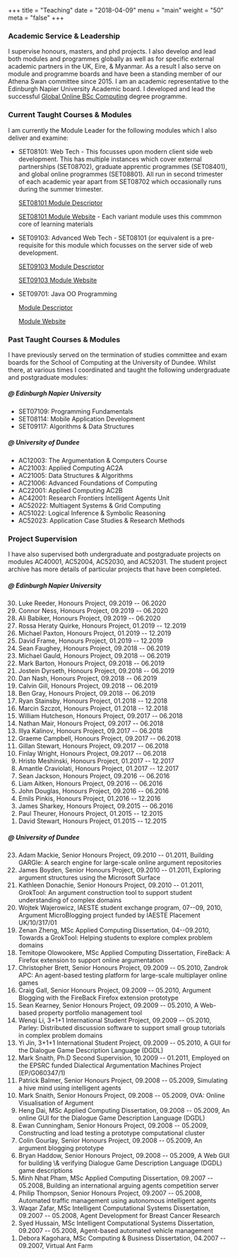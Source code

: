 +++
title = "Teaching"
date = "2018-04-09"
menu = "main"
weight = "50"
meta = "false"
+++

### Academic Service & Leadership

I supervise honours, masters, and phd projects. I also develop and lead both modules and programmes globally as well as for specific external academic partners in the UK, Eire, & Myanmar. As a result I also serve on module and programme boards and have been a standing member of our Athena Swan committee since 2015. I am an academic representative to the Edinburgh Napier University Academic board. I developed and lead the successful [Global Online BSc Computing](https://www.napier.ac.uk/courses/bsc-bsc-computing-global-online-topup-ft-undergraduate-online-learning) degree programme.


### Current Taught Courses & Modules

I am currently the Module Leader for the following modules which I also deliver and examine:

* SET08101: Web Tech - This focusses upon modern client side web development. This has multiple instances which cover external partnerships (SET08702), graduate apprentic programmes (SET08401), and global online programmes (SET08801). All run in second trimester of each academic year apart from SET08702 which occasionally runs during the summer trimester. 

    [SET08101 Module Descriptor](https://www.modules.napier.ac.uk/module.aspx?ID=SET08101)

    [SET08101 Module Website](https://github.com/siwells/webtech) - Each variant module uses this commmon core of learning materials

* SET09103: Advanced Web Tech - SET08101 (or equivalent is a pre-requisite for this module which focusses on the server side of web development.

    [SET09103 Module Descriptor](https://www.modules.napier.ac.uk/module.aspx?ID=SET09103)
    
    [SET09103 Module Website](https://github.com/siwells/advanced-webtech)
    
* SET09701: Java OO Programming

    [Module Descriptor](https://www.modules.napier.ac.uk/module.aspx?ID=SET09701)
    
    [Module Website](https://github.com/siwells/java)



### Past Taught Courses & Modules

I have previously served on the termination of studies committee and exam boards for the School of Computing at the University of Dundee. Whilst there, at various times I coordinated and taught the following undergraduate and postgraduate modules:


##### @ Edinburgh Napier University

* SET07109: Programming Fundamentals
* SET08114: Mobile Application Development
* SET09117: Algorithms & Data Structures

##### @ University of Dundee

* AC12003: The Argumentation &amp; Computers Course
* AC21003: Applied Computing AC2A
* AC21005: Data Structures &amp; Algorithms
* AC21006: Advanced Foundations of Computing
* AC22001: Applied Computing AC2B 
* AC42001: Research Frontiers Intelligent Agents Unit
* AC52022: Multiagent Systems &amp; Grid Computing
* AC51022: Logical Inference &amp; Symbolic Reasoning 
* AC52023: Application Case Studies &amp; Research Methods

        
### Project Supervision

I have also supervised both undergraduate and postgraduate projects on modules AC40001, AC52004, AC52030, and AC52031. The student project archive has more details of particular projects that have been completed.


##### @ Edinburgh Napier University

<ol reversed>
<li>Luke Reeder, Honours Project, 09.2019 -- 06.2020</li>
<li>Connor Ness, Honours Project, 09.2019 -- 06.2020</li>
<li>Ali Babiker, Honours Project, 09.2019 -- 06.2020</li>
<li>Rossa Heraty Quirke, Honours Project, 01.2019 -- 12.2019</li>
<li>Michael Paxton, Honours Project, 01.2019 -- 12.2019</li>
<li>David Frame, Honours Project, 01.2019 -- 12.2019</li>
<li>Sean Faughey, Honours Project, 09.2018 -- 06.2019</li>
<li>Michael Gauld, Honours Project, 09.2018 -- 06.2019</li>
<li>Mark Barton, Honours Project, 09.2018 -- 06.2019</li>
<li>Jostein Dyrseth, Honours Project, 09.2018 -- 06.2019</li>
<li>Dan Nash, Honours Project, 09.2018 -- 06.2019</li>
<li>Calvin Gill, Honours Project, 09.2018 -- 06.2019</li>
<li>Ben Gray, Honours Project, 09.2018 -- 06.2019</li>
<li>Ryan Stainsby, Honours Project, 01.2018 -- 12.2018</li>
<li>Marcin Szczot, Honours Project, 01.2018 -- 12.2018</li>
<li>William Hutcheson, Honours Project, 09.2017 -- 06.2018</li>
<li>Nathan Mair, Honours Project, 09.2017 -- 06.2018</li>
<li>Illya Kalinov, Honours Project, 09.2017 -- 06.2018</li>
<li>Graeme Campbell, Honours Project, 09.2017 -- 06.2018</li>
<li>Gillan Stewart, Honours Project, 09.2017 -- 06.2018</li>
<li>Finlay Wright, Honours Project, 09.2017 -- 06.2018</li>
<li>Hristo Meshinski, Honours Project, 01.2017 -- 12.2017</li>
<li>Amantle Craviolati, Honours Project, 01.2017 -- 12.2017</li>
<li>Sean Jackson, Honours Project, 09.2016 -- 06.2016</li>
<li>Liam Aitken, Honours Project, 09.2016 -- 06.2016</li>
<li>John Douglas, Honours Project, 09.2016 -- 06.2016</li>
<li>Emils Pinkis, Honours Project, 01.2016 -- 12.2016</li>
<li>James Sharkey, Honours Project, 09.2015 -- 06.2016</li>
<li>Paul Theurer, Honours Project, 01.2015 -- 12.2015</li>
<li>David Stewart, Honours Project, 01.2015 -- 12.2015</li>
</ol>

##### @ University of Dundee

<ol reversed>
<li> Adam Mackie, Senior Honours Project, 09.2010 -- 01.2011, Building GARGle: A search engine for large-scale online argument repositories</li>
<li> James Boyden, Senior Honours Project, 09.2010 -- 01.2011, Exploring argument structures using the Microsoft Surface</li>
<li> Kathleen Donachie, Senior Honours Project, 09.2010 -- 01.2011, GrokTool: An argument construction tool to support student understanding of complex domains</li>
<li> Wojtek Wajerowicz, IAESTE student exchange program, 07--09, 2010, Argument MicroBlogging project funded by IAESTE Placement UK/10/317/01</li>
<li> Zenan Zheng, MSc Applied Computing Dissertation, 04--09.2010, Towards a GrokTool: Helping students to explore complex problem domains</li>
<li> Temitope Olowookere, MSc Applied Computing Dissertation, FireBack: A Firefox extension to support online argumentation</li>
<li> Christopher Brett, Senior Honours Project, 09.2009 -- 05.2010, Zandrok APC: An agent-based testing platform for large-scale multiplayer online games</li>
<li> Craig Gall, Senior Honours Project, 09.2009 -- 05.2010, Argument Blogging with the FireBack Firefox extension prototype</li>
<li> Sean Kearney, Senior Honours Project, 09.2009 -- 05.2010, A Web-based property portfolio management tool</li>
<li> Wenqi Li, 3+1+1 International Student Project, 09.2009 -- 05.2010, Parley: Distributed discussion software to support small group tutorials in complex problem domains</li>
<li> Yi Jin, 3+1+1 International Student Project, 09.2009 -- 05.2010, A GUI for the Dialogue Game Description Language (DGDL)</li>
<li> Mark Snaith, Ph.D Second Supervision, 10.2009 -- 01.2011, Employed on the EPSRC funded Dialectical Argumentation Machines Project (EP/G060347/1)</li>
<li> Patrick Balmer, Senior Honours Project, 09.2008 -- 05.2009, Simulating a hive mind using intelligent agents</li>
<li> Mark Snaith, Senior Honours Project, 09.2008 -- 05.2009, OVA: Online Visualisation of Argument</li>
<li> Heng Dai, MSc Applied Computing Dissertation, 09.2008 -- 05.2009, An online GUI for the Dialogue Game Description Language (DGDL)</li>
<li> Ewan Cunningham, Senior Honours Project, 09.2008 -- 05.2009, Constructing and load testing a prototype computational cluster</li>
<li> Colin Gourlay, Senior Honours Project, 09.2008 -- 05.2009, An argument blogging prototype</li>
<li> Bryan Haddow, Senior Honours Project, 09.2008 -- 05.2009, A Web GUI for building \& verifying Dialogue Game Description Language (DGDL) game descriptions</li>
<li> Minh Nhat Pham, MSc Applied Computing Dissertation, 09.2007 -- 05.2008, Building an international arguing agents competition server</li>
<li> Philip Thompson, Senior Honours Project, 09.2007 -- 05.2008, Automated traffic management using autonomous intelligent agents</li>
<li> Waqar Zafar, MSc Intelligent Computational Systems Dissertation, 09.2007 -- 05.2008, Agent Development for Breast Cancer Research</li>
<li> Syed Hussain, MSc Intelligent Computational Systems Dissertation, 09.2007 -- 05.2008, Agent-based automated vehicle management</li>
<li> Debora Kagohara, MSc Computing & Business Dissertation, 04.2007 -- 09.2007, Virtual Ant Farm</li>
</ol>

